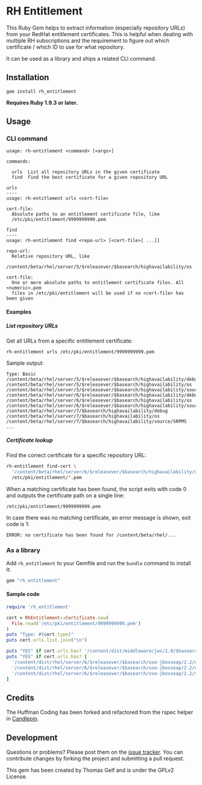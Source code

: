 # RH Entitlement

This Ruby Gem helps to extract information (especially repository URLs) from
your RedHat entitlement certificates. This is helpful when dealing with multiple
RH subscriptions and the requirement to figure out which certificate / which ID
to use for what repository.

It can be used as a library and ships a related CLI command.

## Installation

    gem install rh_entitlement

**Requires Ruby 1.9.3 or later.**

## Usage

### CLI command

```
usage: rh-entitlement <command> [<args>]

commands:

  urls  List all repository URLs in the given certificate
  find  Find the best certificate for a given repository URL

urls
----
usage: rh-entitlement urls <cert-file>

cert-file:
  Absolute paths to an entitlement certificate file, like
  /etc/pki/entitlement/9999999999.pem

find
----
usage: rh-entitlement find <repo-url> [<cert-file>[ ...]]

repo-url:
  Relative repository URL, like
  /content/beta/rhel/server/5/$releasever/$basearch/highavailability/os

cert-file:
  One or more absolute paths to entitlement certificate files. All <numeric>.pem
  files in /etc/pki/entitlement will be used if no <cert-file> has been given
```

#### Examples

##### List repository URLs

Get all URLs from a specific entitlement certificate:

    rh-entitlement urls /etc/pki/entitlement/9999999999.pem

Sample output:

```
Type: Basic
/content/beta/rhel/server/5/$releasever/$basearch/highavailability/debug
/content/beta/rhel/server/5/$releasever/$basearch/highavailability/os
/content/beta/rhel/server/5/$releasever/$basearch/highavailability/source/SRPMS
/content/beta/rhel/server/6/$releasever/$basearch/highavailability/debug
/content/beta/rhel/server/6/$releasever/$basearch/highavailability/os
/content/beta/rhel/server/6/$releasever/$basearch/highavailability/source/SRPMS
/content/beta/rhel/server/7/$basearch/highavailability/debug
/content/beta/rhel/server/7/$basearch/highavailability/os
/content/beta/rhel/server/7/$basearch/highavailability/source/SRPMS
...
```

##### Certificate lookup

Find the correct certificate for a specific repository URL:

```sh
rh-entitlement find-cert \
  '/content/beta/rhel/server/6/$releasever/$basearch/highavailability/os' \
  /etc/pki/entitlement/*.pem
```

When a matching certificate has been found, the script exits with code 0 and
outputs the certificate path on a single line:

    /etc/pki/entitlement/9999999999.pem

In case there was no matching certificate, an error message is shown, exit code
is 1:

    ERROR: no certificate has been found for /content/beta/rhel/...

### As a library

Add `rh_entitlement` to your Gemfile and run the `bundle` command to install it:

```ruby
gem "rh_entitlement"
```

#### Sample code

```ruby
require 'rh_entitlement'

cert = RhEntitlement::Certificate.new(
  File.read('/etc/pki/entitlement/9999999999.pem')
)
puts "Type: #{cert.type}"
puts cert.urls.list.join("\n")

puts "YES" if cert.urls.has? '/content/dist/middleware/jws/1.0/$basearch/os'
puts "YES" if cert.urls.has? [
  '/content/dist/rhel/server/6/$releasever/$basearch/ose-jbosseap/2.2/debug',
  '/content/dist/rhel/server/6/$releasever/$basearch/ose-jbosseap/2.2/os',
  '/content/dist/rhel/server/6/$releasever/$basearch/ose-jbosseap/2.2/source/SRPMS'
]

```

## Credits

The Huffman Coding has been forked and refactored from the rspec helper in
[Candlepin](https://github.com/candlepin/candlepin).

## Development

Questions or problems? Please post them on the [issue tracker](https://github.com/Thomas-Gelf/rubygem-rh-entitlement).
You can contribute changes by forking the project and submitting a pull request.

This gem has been created by Thomas Gelf and is under the GPLv2 License.
